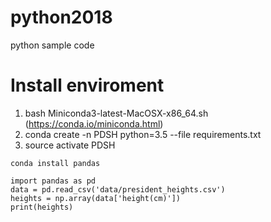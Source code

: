# python2018
python sample code 

# Install enviroment 

1. bash Miniconda3-latest-MacOSX-x86_64.sh (https://conda.io/miniconda.html)
2. conda create -n PDSH python=3.5 --file requirements.txt
3. source activate PDSH

```
conda install pandas

import pandas as pd
data = pd.read_csv('data/president_heights.csv')
heights = np.array(data['height(cm)'])
print(heights)
```
